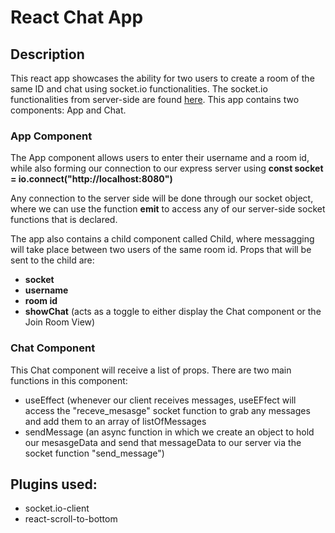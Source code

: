 # React Chat App

## Description

This react app showcases the ability for two users to create a room of the same ID and chat using socket.io functionalities. The socket.io functionalities from server-side are found [here](https://github.com/NLaw5/express_server_React_Chat_App). This app contains two components: App and Chat. 

### App Component 
The App component allows users to enter their username and a room id, while also forming our connection to our express server using **const socket = io.connect("http://localhost:8080")**

Any connection to the server side will be done through our socket object, where we can use the function **emit** to access any of our server-side socket functions that is declared.

The app also contains a child component called Child, where messagging will take place between two users of the same room id. Props that will be sent to the child are: 
- **socket**
- **username**
- **room id**
- **showChat** (acts as a toggle to either display the Chat component or the Join Room View)

### Chat Component
This Chat component will receive a list of props. There are two main functions in this component:
- useEffect (whenever our client receives messages, useEFfect will access the "receve_mesasge" socket function to grab any messages and add them to an array of listOfMessages
- sendMessage (an async function in which we create an object to hold our mesasgeData and send that messageData to our server via the socket function "send_message")

## Plugins used:
- socket.io-client
- react-scroll-to-bottom
